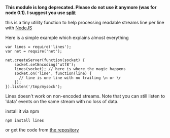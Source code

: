 **This module is long deprecated. Please do not use it anymore (was for node 0.1). I suggest you use [split](http://github.com/dominictarr/split)**

this is a tiny utility function to help processing readable streams line per line with [NodeJS](http://github.com/joyent/node)

Here is a simple example which explains almost everything

	var lines = require('lines');
	var net = require('net');
	
	net.createServer(function(socket) {
	    socket.setEncoding('utf8');
	    lines(socket); // here is where the magic happens
	    socket.on('line', function(line) {
		  // line is one line with no trailing \n or \r
	    });
	}).listen('/tmp/mysock');

Lines doesn't work on non-encoded streams. Note that you can still listen
to 'data' events on the same stream with no loss of data.

install it via npm
	
    npm install lines

or get the code from [the repository](http://github.com/Floby/node-lines)

